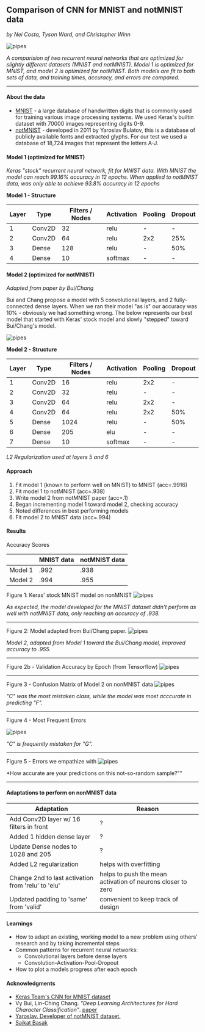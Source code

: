 ## Comparison of CNN for MNIST and notMNIST data

*by Nei Costa, Tyson Ward, and Christopher Winn*

![pipes](imgs/MNIST.png)

*A comparision of two recurrent neural networks that are optimized for slightly different datasets (MNIST and notMNIST). Model 1 is optimized for MNIST, and model 2 is optimized for notMNIST. Both models are fit to both sets of data, and training times, accuracy, and errors are compared.*

___

#### About the data

* [MNIST](https://en.wikipedia.org/wiki/MNIST_database) - a large database of handwritten digits that is commonly used for training various image processing systems. We used Keras's builtin dataset with 70000 images representing digits 0-9.
* [notMNIST](http://yaroslavvb.blogspot.com/2011/09/notmnist-dataset.html) - developed in 2011 by Yaroslav Bulatov, this is a database of publicly available fonts and extracted glyphs. For our test we used a database of 18,724 images that represent the letters A-J.

#### Model 1 (optimized for MNIST)

*Keras "stock" recurrent neural network, fit for MNIST data. With MNIST the model can reach 99.16% accuracy in 12 epochs.  When applied to notMNIST data, was only able to achieve 93.8% accuracy in 12 epochs*

**Model 1 - Structure**

| Layer | Type | Filters / Nodes | Activation | Pooling | Dropout |
|-------|--------|---------|------------|---------|---------|
| 1     | Conv2D | 32      | relu       | -     | -    |
| 2     | Conv2D | 64      | relu       | 2x2    | 25%  |
| 3     | Dense | 128      | relu       | -     | 50%  |
| 4     | Dense | 10      | softmax       | -     | -  |


#### Model 2 (optimized for notMNIST)

*Adapted from paper by Bui/Chang*

Bui and Chang propose a model with 5 convolutional layers, and 2 fully-connected dense layers. When we ran their model "as is" our accuracy was 10% - obviously we had something wrong. The below represents our best model that started with Keras' stock model and slowly "stepped" toward Bui/Chang's model.


![pipes](imgs/model2.png)

**Model 2 - Structure**

| Layer | Type | Filters / Nodes | Activation | Pooling | Dropout |
|-------|--------|---------|------------|---------|---------|
| 1     | Conv2D | 16      | relu       | 2x2     | -    |
| 2     | Conv2D | 32      | relu       | -    | -   |
| 3     | Conv2D | 64      | relu       | 2x2     | -   |
| 4     | Conv2D | 64      | relu       | 2x2     | 50%  |
| 5     | Dense  | 1024    | relu       | -   | 50%   |
| 6     | Dense  | 205   | elu       | -   | -   |
| 7     | Dense  | 10   | softmax      | -    | -    |

*L2 Regularization used at layers 5 and 6*

#### Approach

1. Fit model 1 (known to perform well on MNIST) to MNIST (acc=.9916)
2. Fit model 1 to notMNIST (acc=.938)
3. Write model 2 from notMNIST paper (acc=.1)
4. Began incrementing model 1 toward model 2, checking accuracy
5. Noted differences in best performing models
6. Fit model 2 to MNIST data (acc=.994)

#### Results

Accuracy Scores

|  | MNIST data | notMNIST data |
|-------|--------|---------|
| Model 1    | .992 | .938      |
| Model 2    | .994 | .955      |


Figure 1: Keras' stock MNIST model on nonMNIST
![pipes](imgs/mod1_notMNIST938.png)

*As expected, the model developed for the MNIST dataset didn't perform as well with notMNIST data, only reaching an accuracy of .938.*

___

Figure 2: Model adapted from Bui/Chang paper.
![pipes](imgs/mod2_notMNIST.png)

*Model 2, adapted from Model 1 toward the Bui/Chang model, improved accuracy to .955.*

___

Figure 2b - Validation Accuracy by Epoch (from Tensorflow)
![pipes](imgs/val_acc.png)

___

Figure 3 - Confusion Matrix of Model 2 on nonMNIST data
![pipes](imgs/real_pred.png)

*"C" was the most mistaken class, while the model was most acccurate in predicting "F".*

___


Figure 4 - Most Frequent Errors

![pipes](imgs/confusion.png)

*"C" is frequently mistaken for "G".*

___

Figure 5 - Errors we empathize with
![pipes](imgs/Funny_prediction_errors.png)

*How accurate are your predictions on this not-so-random sample?""

___

#### Adaptations to perform on nonMNIST data

| Adaptation | Reason |
|-------|--------|
| Add Conv2D layer w/ 16 filters in front   | ? |
| Added 1 hidden dense layer    | ?  |
| Update Dense nodes to 1028 and 205   | ? |
| Added L2 regularization   | helps with overfitting |
| Change 2nd to last activation from 'relu' to 'elu'  | helps to push the mean activation of neurons closer to zero |
| Updated padding to 'same' from 'valid'  | convenient to keep track of design |


#### Learnings

* How to adapt an existing, working model to a new problem using others' research and by taking incremental steps
* Common patterns for recurrent neural networks:
  * Convolutional layers before dense layers
  * Convolution-Activation-Pool-Dropout
* How to plot a models progress after each epoch

#### Acknowledgments

* [Keras Team's CNN for MNIST dataset](https://github.com/keras-team/keras/blob/master/examples/mnist_cnn.py)
* Vy Bui, Lin-Ching Chang.  *"Deep Learning Architectures for Hard Character Classification"*. [paper](https://pdfs.semanticscholar.org/f3be/830ea5c1e0cb423434ec3dbb5414d49fc59e.pdf)
* [Yaroslav. Developer of notMNIST dataset.](http://yaroslavvb.blogspot.com/2011/09/notmnist-dataset.html)
* [Saikat Basak](http://saikatbasak.in/sigmoid-vs-relu-vs-elu/)
